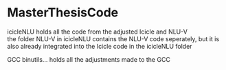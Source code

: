 # MasterThesisCode

icicleNLU holds all the code from the adjusted Icicle and NLU-V <br />
the folder NLU-V in icicleNLU contains the NLU-V code seperately, but it is also already integrated into the Icicle code in the icicleNLU folder <br />


GCC binutils... holds all the adjustments made to the GCC
